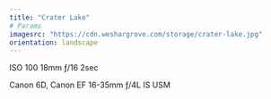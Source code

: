 ```yaml
---
title: "Crater Lake"
# Params
imagesrc: "https://cdn.weshargrove.com/storage/crater-lake.jpg"
orientation: landscape
---
```


ISO 100 18mm ƒ/16 2sec

Canon 6D, Canon EF 16-35mm ƒ/4L IS USM
